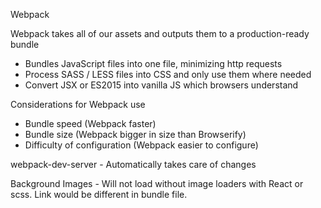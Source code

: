Webpack 

  Webpack takes all of our assets and outputs them to a production-ready bundle

   - Bundles JavaScript files into one file, minimizing http requests
   - Process SASS / LESS files into CSS and only use them where needed
   - Convert JSX or ES2015 into vanilla JS which browsers understand

  Considerations for Webpack use
   - Bundle speed (Webpack faster)
   - Bundle size (Webpack bigger in size than Browserify)
   - Difficulty of configuration (Webpack easier to configure)

  webpack-dev-server
    - Automatically takes care of changes

  Background Images
    - Will not load without image loaders with React or scss. Link would be different in bundle file.

